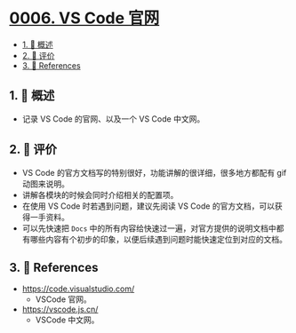 # [0006. VS Code 官网](https://github.com/tnotesjs/TNotes.vscode/tree/main/notes/0006.%20VS%20Code%20%E5%AE%98%E7%BD%91)

<!-- region:toc -->

- [1. 📝 概述](#1--概述)
- [2. 🫧 评价](#2--评价)
- [3. 🔗 References](#3--references)

<!-- endregion:toc -->

## 1. 📝 概述

- 记录 VS Code 的官网、以及一个 VS Code 中文网。

## 2. 🫧 评价

- VS Code 的官方文档写的特别很好，功能讲解的很详细，很多地方都配有 gif 动图来说明。
- 讲解各模块的时候会同时介绍相关的配置项。
- 在使用 VS Code 时若遇到问题，建议先阅读 VS Code 的官方文档，可以获得一手资料。
- 可以先快速把 `Docs` 中的所有内容给快速过一遍，对官方提供的说明文档中都有哪些内容有个初步的印象，以便后续遇到问题时能快速定位到对应的文档。

## 3. 🔗 References

- https://code.visualstudio.com/
  - VSCode 官网。
- https://vscode.js.cn/
  - VSCode 中文网。
